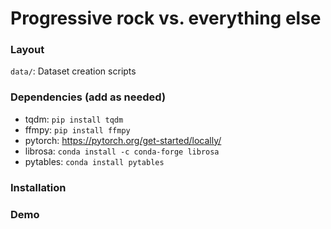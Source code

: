 # Progressive rock vs. everything else

### Layout

`data/`: Dataset creation scripts


### Dependencies (add as needed)

- tqdm: `pip install tqdm`
- ffmpy: `pip install ffmpy`
- pytorch: https://pytorch.org/get-started/locally/
- librosa: `conda install -c conda-forge librosa`
- pytables: `conda install pytables`

### Installation



### Demo